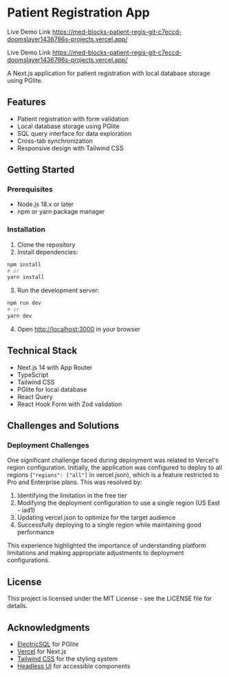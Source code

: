 # Patient Registration App

Live Demo Link
https://med-blocks-patient-regis-git-c7eccd-doomslayer1436786s-projects.vercel.app/

Live Demo Link https://med-blocks-patient-regis-git-c7eccd-doomslayer1436786s-projects.vercel.app/

A Next.js application for patient registration with local database storage using PGlite.

## Features
- Patient registration with form validation
- Local database storage using PGlite
- SQL query interface for data exploration
- Cross-tab synchronization
- Responsive design with Tailwind CSS

## Getting Started

### Prerequisites
- Node.js 18.x or later
- npm or yarn package manager

### Installation
1. Clone the repository
2. Install dependencies:
```bash
npm install
# or
yarn install
```

3. Run the development server:
```bash
npm run dev
# or
yarn dev
```

4. Open [http://localhost:3000](http://localhost:3000) in your browser

## Technical Stack
- Next.js 14 with App Router
- TypeScript
- Tailwind CSS
- PGlite for local database
- React Query
- React Hook Form with Zod validation

## Challenges and Solutions

### Deployment Challenges
One significant challenge faced during deployment was related to Vercel's region configuration. Initially, the application was configured to deploy to all regions (`"regions": ["all"]` in vercel.json), which is a feature restricted to Pro and Enterprise plans. This was resolved by:

1. Identifying the limitation in the free tier
2. Modifying the deployment configuration to use a single region (US East - iad1)
3. Updating vercel.json to optimize for the target audience
4. Successfully deploying to a single region while maintaining good performance

This experience highlighted the importance of understanding platform limitations and making appropriate adjustments to deployment configurations.

## License
This project is licensed under the MIT License - see the LICENSE file for details.

## Acknowledgments

- [ElectricSQL](https://electric-sql.com/) for PGlite
- [Vercel](https://vercel.com) for Next.js
- [Tailwind CSS](https://tailwindcss.com/) for the styling system
- [Headless UI](https://headlessui.com/) for accessible components
